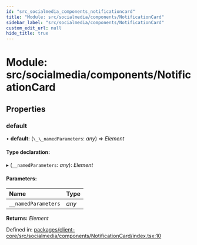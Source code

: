 ```yaml
---
id: "src_socialmedia_components_notificationcard"
title: "Module: src/socialmedia/components/NotificationCard"
sidebar_label: "src/socialmedia/components/NotificationCard"
custom_edit_url: null
hide_title: true
---
```


# Module: src/socialmedia/components/NotificationCard

## Properties

### default

• **default**: (`\_\_namedParameters`: *any*) => *Element*

#### Type declaration:

▸ (`__namedParameters`: *any*): *Element*

#### Parameters:

Name | Type |
:------ | :------ |
`__namedParameters` | *any* |

**Returns:** *Element*

Defined in: [packages/client-core/src/socialmedia/components/NotificationCard/index.tsx:10](https://github.com/xr3ngine/xr3ngine/blob/673ad6a5f/packages/client-core/src/socialmedia/components/NotificationCard/index.tsx#L10)
